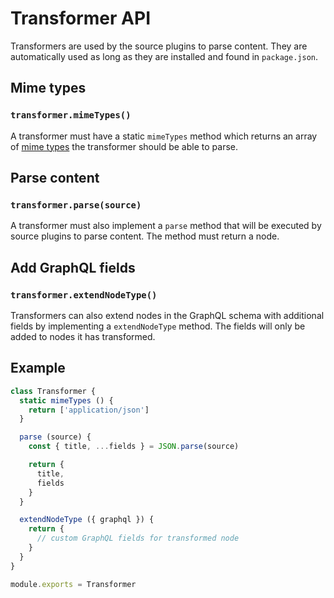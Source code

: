 # Transformer API

Transformers are used by the source plugins to parse content. They are automatically used as long as they are installed and found in `package.json`.

## Mime types

### `transformer.mimeTypes()`

A transformer must have a static `mimeTypes` method which returns an array of [mime types](http://svn.apache.org/repos/asf/httpd/httpd/trunk/docs/conf/mime.types) the transformer should be able to parse.

## Parse content

### `transformer.parse(source)`

A transformer must also implement a `parse` method that will be executed by source plugins to parse content. The method must return a node.

## Add GraphQL fields

### `transformer.extendNodeType()`

Transformers can also extend nodes in the GraphQL schema with additional fields by implementing a `extendNodeType` method. The fields will only be added to nodes it has transformed.

## Example

```js
class Transformer {
  static mimeTypes () {
    return ['application/json']
  }

  parse (source) {
    const { title, ...fields } = JSON.parse(source)

    return {
      title,
      fields
    }
  }

  extendNodeType ({ graphql }) {
    return {
      // custom GraphQL fields for transformed node
    }
  }
}

module.exports = Transformer
```
